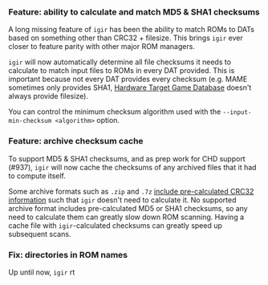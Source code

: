 ### Feature: ability to calculate and match MD5 & SHA1 checksums

A long missing feature of `igir` has been the ability to match ROMs to DATs based on something other than CRC32 + filesize. This brings `igir` ever closer to feature parity with other major ROM managers.

`igir` will now automatically determine all file checksums it needs to calculate to match input files to ROMs in every DAT provided. This is important because not every DAT provides every checksum (e.g. MAME sometimes only provides SHA1, [Hardware Target Game Database](https://github.com/frederic-mahe/Hardware-Target-Game-Database) doesn't always provide filesize).

You can control the minimum checksum algorithm used with the `--input-min-checksum <algorithm>` option.

### Feature: archive checksum cache

To support MD5 & SHA1 checksums, and as prep work for CHD support (#937), `igir` will now cache the checksums of any archived files that it had to compute itself.

Some archive formats such as `.zip` and `.7z` [include pre-calculated CRC32 information](https://igir.io/input/reading-archives/) such that `igir` doesn't need to calculate it. No supported archive format includes pre-calculated MD5 or SHA1 checksums, so any need to calculate them can greatly slow down ROM scanning. Having a cache file with `igir`-calculated checksums can greatly speed up subsequent scans.

### Fix: directories in ROM names

Up until now, `igir` rt
<!--stackedit_data:
eyJoaXN0b3J5IjpbMTAwNTkxNTUwMiwtMTg0MzExNzQxN119
-->